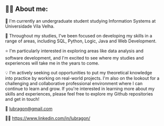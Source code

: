 ## 👍🏽 About me:



🌱  I'm currently an undergraduate student studying Information Systems at Universidade Vila Velha.

📗 Throughout my studies, I've been focused on developing my skills in a range of areas, including SQL, Python, Logic, Java and Web Development.

⭐ I'm particularly interested in exploring areas like data analysis and software development, and I'm excited to see where my studies and experiences will take me in the years to come.

💡 I'm actively seeking out opportunities to put my theoretical knowledge into practice by working on real-world projects. I'm also on the lookout for a challenging and collaborative professional environment where I can continue to learn and grow. If you're interested in learning more about my skills and experiences, please feel free to explore my Github repositories and get in touch!

📩 lubragon@gmail.com

🤝🏽 https://www.linkedin.com/in/lubragon/

<!--  
## Tech Stack:
![Python](https://img.shields.io/badge/python-3670A0?style=for-the-badge&logo=python&logoColor=ffdd54) ![HTML5](https://img.shields.io/badge/html5-%23E34F26.svg?style=for-the-badge&logo=html5&logoColor=white) ![CSS3](https://img.shields.io/badge/css3-%231572B6.svg?style=for-the-badge&logo=css3&logoColor=white) ![MySQL](https://img.shields.io/badge/mysql-%2300f.svg?style=for-the-badge&logo=mysql&logoColor=white) ![Postgres](https://img.shields.io/badge/postgres-%23316192.svg?style=for-the-badge&logo=postgresql&logoColor=white) ![NumPy](https://img.shields.io/badge/numpy-%23013243.svg?style=for-the-badge&logo=numpy&logoColor=white) ![Java](https://img.shields.io/badge/java-%23ED8B00.svg?style=for-the-badge&logo=java&logoColor=white)

## 📊 GitHub Stats:
![](https://github-readme-stats.vercel.app/api?username=lubragon&theme=dark&hide_border=false&include_all_commits=false&count_private=false)<br/>
![](https://github-readme-streak-stats.herokuapp.com/?user=lubragon&theme=dark&hide_border=false)<br/>
-->
